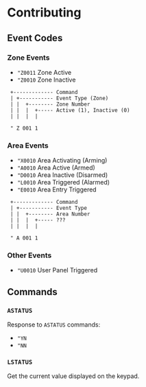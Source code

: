 # Contributing

## Event Codes

### Zone Events

-   `"Z0011` Zone Active
-   `"Z0010` Zone Inactive

```
 +------------- Command
 | +----------- Event Type (Zone)
 | |  +-------- Zone Number
 | |  |  +----- Active (1), Inactive (0)
 | |  |  |

 " Z 001 1
```

### Area Events

-   `"X0010` Area Activating (Arming)
-   `"A0010` Area Active (Armed)
-   `"D0010` Area Inactive (Disarmed)
-   `"L0010` Area Triggered (Alarmed)
-   `"E0010` Area Entry Triggered

```
 +------------- Command
 | +----------- Event Type
 | |  +-------- Area Number
 | |  |  +----- ???
 | |  |  |

 " A 001 1
```

### Other Events

-   `"U0010` User Panel Triggered

## Commands

### `ASTATUS`

Response to `ASTATUS` commands:

-   `"YN`
-   `"NN`

### `LSTATUS`

Get the current value displayed on the keypad.

